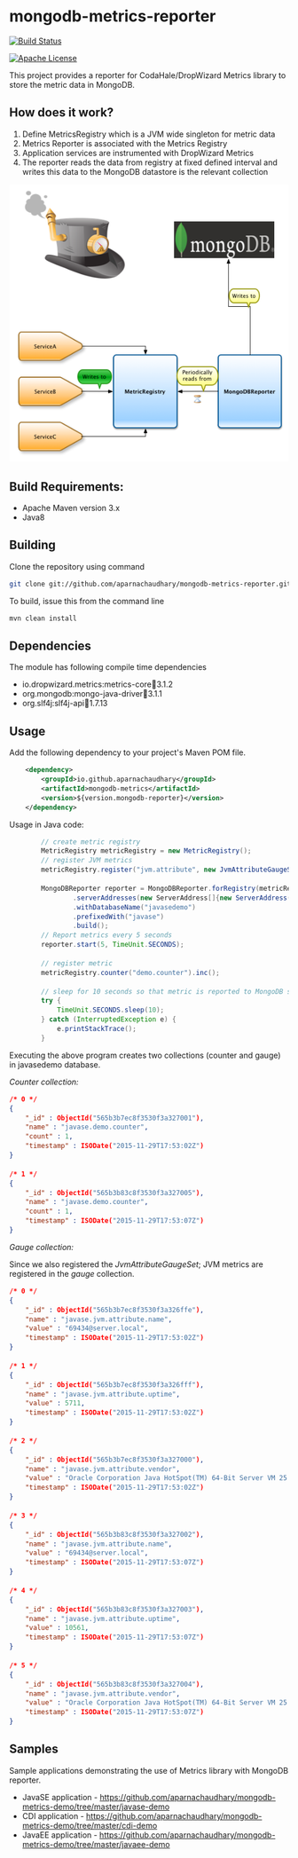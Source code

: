 # mongodb-metrics-reporter

[![Build Status](https://github.com/keawe-software/mongodb-metrics-reporter/workflows/Java%20CI%20with%20Maven/badge.svg)](https://github.com/keawe-software/mongodb-metrics-reporter/actions?query=workflow%3A%22Java+CI+with+Maven%22)

[![Apache License](http://img.shields.io/badge/license-APACHE2-blue.svg)](https://www.apache.org/licenses/LICENSE-2.0.html)

This project provides a reporter for CodaHale/DropWizard Metrics library to store the metric data in MongoDB.

## How does it work?

1. Define MetricsRegistry which is a JVM wide singleton for metric data
2. Metrics Reporter is associated with the Metrics Registry
3. Application services are instrumented with DropWizard Metrics
4. The reporter reads the data from registry at fixed defined interval and writes this data to the MongoDB datastore is the relevant collection

![MongoDB-Metrics](doc/images/MetricsMongoDB.png)

## Build Requirements:

* Apache Maven version 3.x
* Java8

## Building

Clone the repository using command

```bash
git clone git://github.com/aparnachaudhary/mongodb-metrics-reporter.git
```

To build, issue this from the command line

```bash
mvn clean install
```

## Dependencies

The module has following compile time dependencies

* io.dropwizard.metrics:metrics-core:jar:3.1.2
* org.mongodb:mongo-java-driver:jar:3.1.1
* org.slf4j:slf4j-api:jar:1.7.13

## Usage

Add the following dependency to your project's Maven POM file.

```xml
    <dependency>
        <groupId>io.github.aparnachaudhary</groupId>
        <artifactId>mongodb-metrics</artifactId>
        <version>${version.mongodb-reporter}</version>
    </dependency>
```

Usage in Java code:

```java
        // create metric registry
        MetricRegistry metricRegistry = new MetricRegistry();
        // register JVM metrics
        metricRegistry.register("jvm.attribute", new JvmAttributeGaugeSet());

        MongoDBReporter reporter = MongoDBReporter.forRegistry(metricRegistry)
                .serverAddresses(new ServerAddress[]{new ServerAddress("192.168.99.100", 32768)})
                .withDatabaseName("javasedemo")
                .prefixedWith("javase")
                .build();
        // Report metrics every 5 seconds
        reporter.start(5, TimeUnit.SECONDS);

        // register metric
        metricRegistry.counter("demo.counter").inc();

        // sleep for 10 seconds so that metric is reported to MongoDB store
        try {
            TimeUnit.SECONDS.sleep(10);
        } catch (InterruptedException e) {
            e.printStackTrace();
        }
```

Executing the above program creates two collections (counter and gauge) in javasedemo database.

*Counter collection:*

```json
/* 0 */
{
    "_id" : ObjectId("565b3b7ec8f3530f3a327001"),
    "name" : "javase.demo.counter",
    "count" : 1,
    "timestamp" : ISODate("2015-11-29T17:53:02Z")
}

/* 1 */
{
    "_id" : ObjectId("565b3b83c8f3530f3a327005"),
    "name" : "javase.demo.counter",
    "count" : 1,
    "timestamp" : ISODate("2015-11-29T17:53:07Z")
}
```

*Gauge collection:*

Since we also registered the _JvmAttributeGaugeSet_; JVM metrics are registered in the _gauge_ collection.

```json
/* 0 */
{
    "_id" : ObjectId("565b3b7ec8f3530f3a326ffe"),
    "name" : "javase.jvm.attribute.name",
    "value" : "69434@server.local",
    "timestamp" : ISODate("2015-11-29T17:53:02Z")
}

/* 1 */
{
    "_id" : ObjectId("565b3b7ec8f3530f3a326fff"),
    "name" : "javase.jvm.attribute.uptime",
    "value" : 5711,
    "timestamp" : ISODate("2015-11-29T17:53:02Z")
}

/* 2 */
{
    "_id" : ObjectId("565b3b7ec8f3530f3a327000"),
    "name" : "javase.jvm.attribute.vendor",
    "value" : "Oracle Corporation Java HotSpot(TM) 64-Bit Server VM 25.5-b02 (1.8)",
    "timestamp" : ISODate("2015-11-29T17:53:02Z")
}

/* 3 */
{
    "_id" : ObjectId("565b3b83c8f3530f3a327002"),
    "name" : "javase.jvm.attribute.name",
    "value" : "69434@server.local",
    "timestamp" : ISODate("2015-11-29T17:53:07Z")
}

/* 4 */
{
    "_id" : ObjectId("565b3b83c8f3530f3a327003"),
    "name" : "javase.jvm.attribute.uptime",
    "value" : 10561,
    "timestamp" : ISODate("2015-11-29T17:53:07Z")
}

/* 5 */
{
    "_id" : ObjectId("565b3b83c8f3530f3a327004"),
    "name" : "javase.jvm.attribute.vendor",
    "value" : "Oracle Corporation Java HotSpot(TM) 64-Bit Server VM 25.5-b02 (1.8)",
    "timestamp" : ISODate("2015-11-29T17:53:07Z")
}
```

## Samples

Sample applications demonstrating the use of Metrics library with MongoDB reporter.

* JavaSE application - https://github.com/aparnachaudhary/mongodb-metrics-demo/tree/master/javase-demo
* CDI application - https://github.com/aparnachaudhary/mongodb-metrics-demo/tree/master/cdi-demo
* JavaEE application - https://github.com/aparnachaudhary/mongodb-metrics-demo/tree/master/javaee-demo
